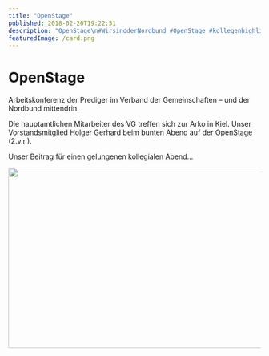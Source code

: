 ```yaml
---
title: "OpenStage"
published: 2018-02-20T19:22:51
description: "OpenStage\n#WirsindderNordbund #OpenStage #kollegenhighlight #FeierAbend"
featuredImage: /card.png
---
```


# OpenStage

<p>Arbeitskonferenz der Prediger im Verband der Gemeinschaften &#8211; und der Nordbund mittendrin.</p><p>Die hauptamtlichen Mitarbeiter des VG treffen sich zur Arko in Kiel. Unser Vorstandsmitglied Holger Gerhard beim bunten Abend auf der OpenStage (2.v.r.).</p><p>Unser Beitrag für einen gelungenen kollegialen Abend&#8230;</p><p><img src="/old/DSC_1912-640x360.jpg" alt width="640" height="360"></p>